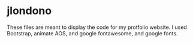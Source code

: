 # jlondono
These files are meant to display the code for my protfolio website. I used Bootstrap, animate AOS, and google fontawesome, and google fonts.

